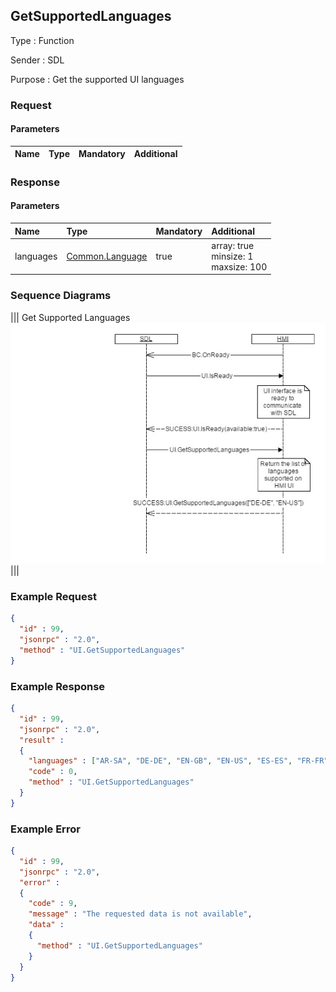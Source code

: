 ## GetSupportedLanguages

Type
: Function

Sender
: SDL

Purpose
: Get the supported UI languages

### Request

#### Parameters

|Name|Type|Mandatory|Additional|
|:---|:---|:--------|:---------|

### Response

#### Parameters

|Name|Type|Mandatory|Additional|
|:---|:---|:--------|:---------|
|languages|[Common.Language](../../Common/Enums/index.md#language)|true|array: true<br>minsize: 1<br>maxsize: 100|

### Sequence Diagrams
|||
Get Supported Languages
![GetSupportedLanguages](./assets/GetSupportedLanguages.png)
|||

### Example Request

```json
{
  "id" : 99,
  "jsonrpc" : "2.0",
  "method" : "UI.GetSupportedLanguages"
}
```
### Example Response

```json
{
  "id" : 99,
  "jsonrpc" : "2.0",
  "result" :
  {
    "languages" : ["AR-SA", "DE-DE", "EN-GB", "EN-US", "ES-ES", "FR-FR", "IT-IT"],
    "code" : 0,
    "method" : "UI.GetSupportedLanguages"
  }
}
```

### Example Error

```json
{
  "id" : 99,
  "jsonrpc" : "2.0",
  "error" :
  {
    "code" : 9,
    "message" : "The requested data is not available",
    "data" :
    {
      "method" : "UI.GetSupportedLanguages"
    }
  }
}
```
